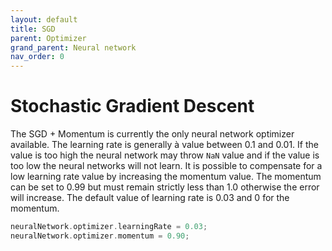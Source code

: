 ```yaml
---
layout: default
title: SGD
parent: Optimizer
grand_parent: Neural network
nav_order: 0
---
```


# Stochastic Gradient Descent

The SGD + Momentum is currently the only neural network optimizer available. The learning rate is generally à value between 0.1 and 0.01. If the value is too high the neural network may throw `NaN` value and if the value is too low the neural networks will not learn. It is possible to compensate for a low learning rate value by increasing the momentum value. The momentum can be set to 0.99 but must remain strictly less than 1.0 otherwise the error will increase.
The default value of learning rate is 0.03 and 0 for the momentum.

```cpp
neuralNetwork.optimizer.learningRate = 0.03;
neuralNetwork.optimizer.momentum = 0.90;
```


